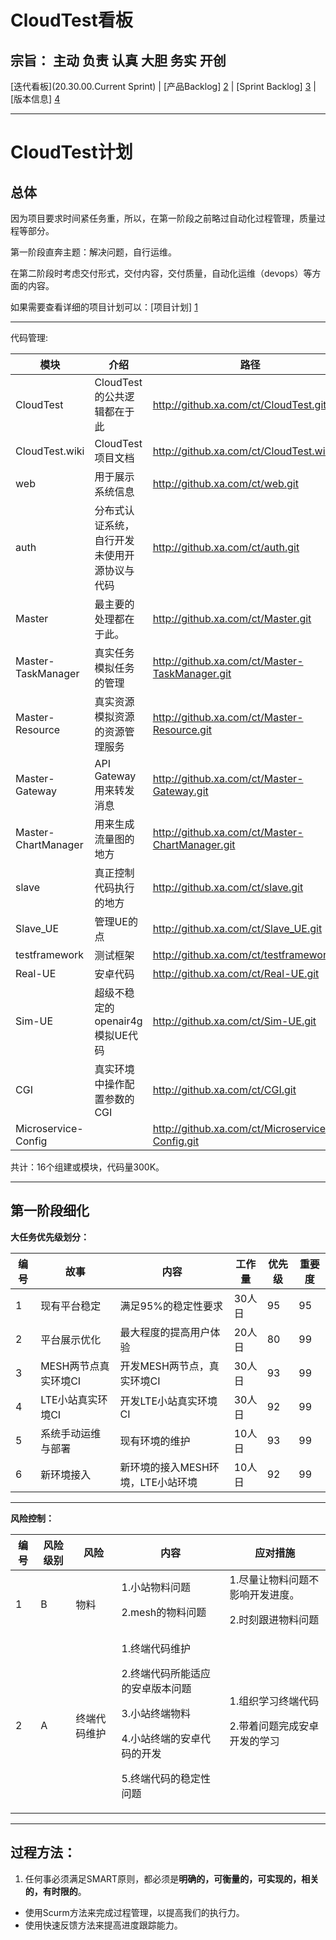 # CloudTest看板

## 宗旨： 主动 负责 认真 大胆 务实 开创

[迭代看板](20.30.00.Current Sprint) | [产品Backlog] [2] | [Sprint Backlog] [3] | [版本信息] [4]

-----------------------------------------------

# CloudTest计划

## 总体

因为项目要求时间紧任务重，所以，在第一阶段之前略过自动化过程管理，质量过程等部分。

第一阶段直奔主题：解决问题，自行运维。

在第二阶段时考虑交付形式，交付内容，交付质量，自动化运维（devops）等方面的内容。

如果需要查看详细的项目计划可以：[项目计划] [1]

------------------------------------------------------

代码管理:

|模块|介绍|路径|代码量|分支|
|---|---|---|---|---|
|CloudTest|CloudTest的公共逻辑都在于此|http://github.xa.com/ct/CloudTest.git|26362|master|
|CloudTest.wiki|CloudTest项目文档|http://github.xa.com/ct/CloudTest.wiki.git||master|
|web|用于展示系统信息|http://github.xa.com/ct/web.git|61767|master|
|auth|分布式认证系统，自行开发未使用开源协议与代码|http://github.xa.com/ct/auth.git|1032|master|
|Master|最主要的处理都在于此。|http://github.xa.com/ct/Master.git|3889|master|
|Master-TaskManager|真实任务模拟任务的管理|http://github.xa.com/ct/Master-TaskManager.git|20564|master|
|Master-Resource|真实资源模拟资源的资源管理服务|http://github.xa.com/ct/Master-Resource.git|4701|master|
|Master-Gateway|API Gateway用来转发消息|http://github.xa.com/ct/Master-Gateway.git|3043|master|
|Master-ChartManager|用来生成流量图的地方|http://github.xa.com/ct/Master-ChartManager.git|2190|master|
|slave|真正控制代码执行的地方|http://github.xa.com/ct/slave.git|3086|master|
|Slave_UE|管理UE的点|http://github.xa.com/ct/Slave_UE.git|1262|master|
|testframework|测试框架|http://github.xa.com/ct/testframework.git|7313|master|
|Real-UE|安卓代码|http://github.xa.com/ct/Real-UE.git|29061|master|
|Sim-UE|超级不稳定的openair4g模拟UE代码|http://github.xa.com/ct/Sim-UE.git|1359581|master|
|CGI|真实环境中操作配置参数的CGI|http://github.xa.com/ct/CGI.git|349016|master|
|Microservice-Config||http://github.xa.com/ct/Microservice-Config.git||master|

共计：16个组建或模块，代码量300K。

------------------------------------------------------------------------------

## 第一阶段细化

**大任务优先级划分：**

|编号|故事|内容|工作量|优先级|重要度|
|---|---|---|---|---|---|
|1|现有平台稳定|满足95%的稳定性要求|30人日|95|95|
|2|平台展示优化|最大程度的提高用户体验|20人日|80|99|
|3|MESH两节点真实环境CI|开发MESH两节点，真实环境CI|30人日|93|99|
|4|LTE小站真实环境CI|开发LTE小站真实环境CI|30人日|92|99|
|5|系统手动运维与部署|现有环境的维护|10人日|93|99|
|6|新环境接入|新环境的接入MESH环境，LTE小站环境|10人日|92|99|

------------------------------------------

**风险控制：**

|编号|风险级别|风险|内容|应对措施|
|---|---|---|---|---|
|1|B|物料|1.小站物料问题<p>2.mesh的物料问题|1.尽量让物料问题不影响开发进度。<p>2.时刻跟进物料问题|
|2|A|终端代码维护|1.终端代码维护<p>2.终端代码所能适应的安卓版本问题<p>3.小站终端物料<p>4.小站终端的安卓代码的开发<p>5.终端代码的稳定性问题|1.组织学习终端代码<p>2.带着问题完成安卓开发的学习<p>|

-------------------------------------------

## 过程方法：


1. 任何事必须满足SMART原则，都必须是**明确的，可衡量的，可实现的，相关的，有时限的**。
- 使用Scurm方法来完成过程管理，以提高我们的执行力。
- 使用快速反馈方法来提高进度跟踪能力。


[1]: 20.10.项目计划 "项目计划"
[2]: 20.00.需求管理 "产品Backlog"
[3]: 20.10.项目计划 "Sprint Backlog"
[4]: 10.版本信息

